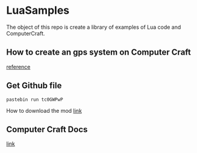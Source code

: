 # LuaSamples
The object of this repo is create a library of examples of Lua code and ComputerCraft.

## How to create an gps system on Computer Craft
[reference](https://tweaked.cc/guide/gps_setup.html)

## Get Github file
```
pastebin run tc0GWPwP
```

How to download the mod
[link](https://www.curseforge.com/minecraft/mc-mods/cc-tweaked/files/2718128)

## Computer Craft Docs

[link](https://tweaked.cc/)
